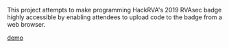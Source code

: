 This project attempts to make programming HackRVA's 2019 RVAsec badge highly accessible by enabling attendees to upload code to the badge from a web browser.

[demo](https://dfirebaugh.github.io/hackrva-badge-sandbox-2019)